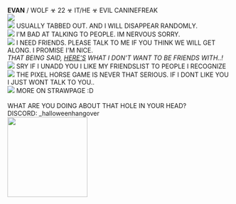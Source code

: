 **EVAN** / WOLF ☣ 22 ☣  IT/HE ☣ EVIL CANINEFREAK <br/>
<img src="https://gifcity.carrd.co/assets/images/gallery39/59e6c9a7.gif?v=47652796">
<br/>
<img src="https://i.imgur.com/ovaff5r.gif"> USUALLY TABBED OUT. AND I WILL DISAPPEAR RANDOMLY.
<br/>
<img src="https://i.imgur.com/kqNZIYF.gif"> I'M BAD AT TALKING TO PEOPLE. IM NERVOUS SORRY.
<br/> 
<img src="https://pixels.crd.co/assets/images/gallery05/50e1276b.gif?v=99d3974e"> I NEED FRIENDS. PLEASE TALK TO ME IF YOU THINK WE WILL GET ALONG. I PROMISE I'M NICE. <br/> 
*THAT BEING SAID, [HERE'S](https://rentry.co/wolfs-dni) WHAT I DON'T WANT TO BE FRIENDS WITH..!*
<br/>
<img src="https://i.imgur.com/BjtQDjG.gif"> SRY IF I UNADD YOU I LIKE MY FRIENDSLIST TO PEOPLE I RECOGNIZE 
<br/>
<img src="https://gifcity.carrd.co/assets/images/gallery31/1ad9e5e9.gif?v=47652796"> THE PIXEL HORSE GAME IS NEVER THAT SERIOUS. IF I DONT LIKE YOU I JUST WONT TALK TO YOU..
<br/>
<img src="https://gifcity.carrd.co/assets/images/gallery01/541621c7.gif?v=47652796"> MORE ON STRAWPAGE :D
<br/>
<br/>
WHAT ARE YOU DOING ABOUT THAT HOLE IN YOUR HEAD? <br/>
DISCORD: _halloweenhangover <br/>
 <img src="https://i.imgur.com/trK19Wf.gif" width="180"> <br/> <br/> <br/>
 
